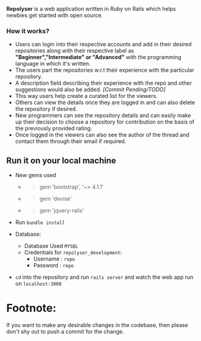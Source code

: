 
**Repolyser** is a web application written in Ruby on Rails which helps newbies get started with open source.

### How it works?
* Users can login into their respective accounts and add in their desired repositories along with their respective label as **"Beginner","Intermediate" or "Advanced"** with the programming language in which it's written.
* The users part the repositories w.r.t their experience with the particular repository.
* A description field describing their experience with the repo and other suggestions would also be added. *[Commit Pending/TODO]*
* This way users help create a curated list for the viewers.
* Others can view the details once they are logged in and can also delete the repository if desired.
* New programmers can see the repository details and can easily make up their decision to choose a repository for contribution on the basis of the previously provided rating.
* Once logged in the viewers can also see the author of the thread and contact them through their email if required.

## Run it on your local machine

* New gems used 
  - > gem 'bootstrap', '~> 4.1.1'
  - > gem 'devise'
  - > gem 'jquery-rails'
  
* Run `bundle install`
* Database:
  - Database Used `MYSQL`
  - Credentials for `repolyser_development`:
    - Username : `repo`
    - Password : `repo`
* `cd` into the repository and run `rails server` and watch the web app run on `localhost:3000`




# Footnote: 
If you want to make any desirable changes in the codebase, then please don't shy out to push a commit for the change.
